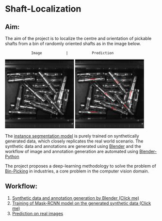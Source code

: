 # Shaft-Localization
## Aim:

The aim of the project is to localize the centre and orientation of pickable shafts from a bin of randomly oriented shafts as in the image below.

                Image           |           Prediction
<img src="https://github.com/SriniMaiya/Shaft-Localization/blob/main/readme_files/image_0006.bmp" title= "TEST" width="45%"></img> <img src="https://github.com/SriniMaiya/Shaft-Localization/blob/main/readme_files/image_0006_op.bmp" width="45%"></img> 
 



The [instance segmentation model](https://arxiv.org/abs/1703.06870) is purely trained on synthetically generated data, which closely replicates the real world scenario. The synthetic data and annotations are generated using [Blender](https://www.blender.org/) and the workflow of image and annotation generation are automated using [Blender-Python](https://docs.blender.org/api/current/info_overview.html)


The project proposes a deep-learning methodology to solve the problem of [Bin-Picking](https://www.ipa.fraunhofer.de/en/expertise/robot-and-assistive-systems/intralogistics-and-material-flow/separation-processes-using-robots-bin-picking.html) in industries, a core problem in the computer vision domain. 

## Workflow: 
 

1. [Synthetic data and annotation generation by Blender (Click me)](/readme_files/Synthetic_Data.md)
2. [Training of Mask-RCNN model on the generated synthetic data (Click me)](/readme_files/training.md)
3. [Prediction on real images](readme_files/prediction.md)

